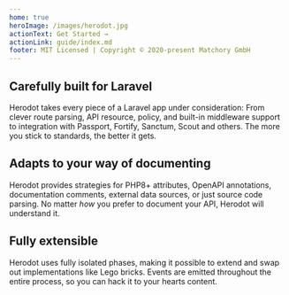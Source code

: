 ```yaml
---
home: true
heroImage: /images/herodot.jpg
actionText: Get Started →
actionLink: guide/index.md
footer: MIT Licensed | Copyright © 2020-present Matchory GmbH
---
```


<div class="features">
  <div class="feature">
    <h2>Carefully built for Laravel</h2>
    <p>
        Herodot takes every piece of a Laravel app under consideration: From clever route parsing, API resource, policy, and built-in middleware support to
        integration with Passport, Fortify, Sanctum, Scout and others. The more you stick to standards, the better it gets.
    </p>
  </div>
  <div class="feature">
    <h2>Adapts to your way of documenting</h2>
    <p>
        Herodot provides strategies for PHP8+ attributes, OpenAPI annotations, documentation comments, external data sources, or just source code parsing. 
        No matter <em>how</em> you prefer to document your API, Herodot will understand it.
    </p>
  </div>
  <div class="feature">
    <h2>Fully extensible</h2>
    <p>
        Herodot uses fully isolated phases, making it possible to extend and swap out implementations like Lego bricks. Events are emitted throughout the entire
        process, so you can hack it to your hearts content.
    </p>
  </div>
</div>
